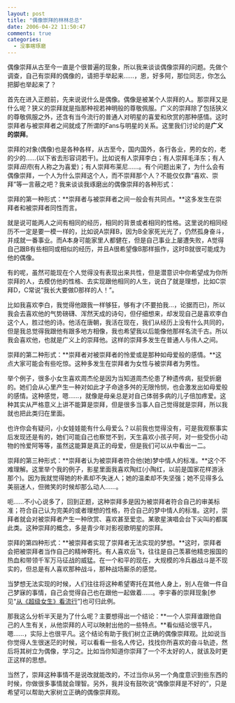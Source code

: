 ```yaml
---
layout: post
title: "偶像崇拜的林林总总"
date: 2006-04-22 11:50:47
comments: true
categories:
  - 没事瞎琢磨
---
```

偶像崇拜从古至今一直是个很普遍的现象，所以我来谈谈偶像崇拜的问题。先做个调查，自己有崇拜的偶像的，请把手举起来……，恩，好多阿，那位同志，你怎么把脚也举起来了？

首先在进入正题前，先来说说什么是偶像。偶像是被某个人崇拜的人。那崇拜又是什么呢？狭义的崇拜就是指那种视若神明般的尊敬佩服。广义的崇拜除了包括狭义的尊敬佩服之外，还含有当今流行的普通人对明星的喜爱和欣赏的那种感情。这时崇拜者与被崇拜者之间就成了所谓的Fans与明星的关系。这里我们讨论的是**广义的崇拜**。

崇拜的对象(偶像)也是各种各样，从古至今，国内国外，各行各业，男的女的，老的少的……(以下省去形容词若干)。比如说有人崇拜李白；有人崇拜毛泽东；有人崇拜*田亮*(有人称之为喜爱)；有人崇拜布莱尼……。有个问题出来了，为什么会有偶像崇拜，一个人为什么崇拜这个人，而不崇拜那个人？不能仅仅靠“喜欢、崇拜”等一言蔽之吧？我来谈谈我琢磨出的偶像崇拜的各种形式：

崇拜的第一种形式：**崇拜者与被崇拜者之间一般会有共同点。**这多发生在崇拜者和被崇拜者同性而言。

就是说可能两人之间有相同的经历，相同的背景或者相同的性格。这里说的相同经历不一定是要一模一样的，比如说A崇拜B，因为B全家死光光了，仍然孤身奋斗，并成就一番事业。而A本身可能家里人都健在，但是自己事业上屡遭失败，A觉得自己跟B有些相同或相似的经历，并且A很希望像B那样振作，这时B就很可能成为他的偶像。

有的呢，虽然可能现在个人觉得没有表现出来共性，但是潜意识中你希望成为你所崇拜的人，去模仿他的性格、去实现跟他相同的人生，说白了就是理想，比如C崇拜D，C常说“我长大要做D那样的人！”。

比如我喜欢李白，我觉得他跟我一样够狂，够有才(不要拍我...，论据而已)，所以我会去喜欢他的气势磅礴、浑然天成的诗句，但仔细想来，却发现自己是喜欢李白这个人，胜过他的诗。他活在唐朝，我活在现在，我们从经历上没有什么共同的，但是我总觉得我跟他有跟多地方相像，我也希望我以后能像他那样名流千古。所以我会喜欢他，也就是广义上的崇拜他。这样的崇拜多发生在普通人与伟人之间。

崇拜的第二种形式：**崇拜者对被崇拜者的怜爱或是那种如母爱般的感情。**这点大家可能会有些吃惊。这种多发生在崇拜者为女性与被崇拜者为男性。

举个例子，很多小女生喜欢周杰伦是因为当知道周杰伦患了种遗传病，挺受折磨的。她们会从心里产生一种对如此才子命途多舛的无限怜悯，也会激发出如母爱般的感情。这种感觉，嗯……，就像是母亲总是对自己体弱多病的儿子倍加疼爱。这种其实从严格意义上讲不能算是崇拜，但是很多当事人自己觉得就是崇拜，所以我就也把此类归在里面。

也许你会有疑问，小女娃娃能有什么母爱么？以前我也觉得没有，可是我观察事实后发现还是有的，她们可能自己也察觉不到，天生喜欢小孩子阿，对一些受伤小动物的怜爱阿等等，虽然这能算是真正的母爱，但是我们可以从中看出一二。

崇拜的第三种形式：**崇拜者认为被崇拜者符合他(她)梦中情人的标准。**这个不难理解。这里举个我的例子，影星里面我喜欢陶红(小陶红，以前是国家花样游泳那个)。因为我就觉得她的朴素却不失迷人；她的温柔却不失坚强；她不见得多么美丽迷人，但微笑的时候却那么动人……。

呃……不小心说多了，回到正题，这种崇拜多是因为被崇拜者符合自己的审美标准；符合自己认为完美的或者理想的性格，符合自己的梦中情人的标准。这时，崇拜者就会对被崇拜者产生一种欣赏、喜欢甚至爱恋。某歌星演唱会台下尖叫的都属此类。这种崇拜的概念，多是青少年对影视歌明星的崇拜。

崇拜的第四种形式：**被崇拜者实现了崇拜者无法实现的梦想。**这时，崇拜者会把被崇拜者当作自己的精神寄托。有人喜欢岳飞，往往是自己羡慕他精忠报国的热血和带领千军万马征战的威猛。在一个和平的现在，大规模的冷兵器战斗是不现实的，但总是有人喜欢那种战斗，那种战场厮杀的感觉。

当梦想无法实现的时候，人们往往将这种希望寄托在其他人身上，别人在做一件自己梦寐的事情，自己会觉得自己也在跟他一起做着……。李宇春的崇拜现象[参见“[从《超级女生》看流行][super-girl]”]也可归此例。

那我这么分析半天是为了什么呢？主要想得出一个结论：**一个人崇拜谁跟他自己的人生有关，从他崇拜的人可以映射出他的一些特点。**看似结论很平凡，嗯……，实际上也很平凡。这个结论有助于我们树立正确的偶像崇拜观。比如说当你觉得人生很迷茫的时候，可以看看一些名人传记，找找你所喜欢的奋斗轨迹，然后将其树立为偶像，学习之。比如当你知道你崇拜了一个不太好的人，就该及时更正这样的思想。

当然了，崇拜这种事情不是说改就能改的，不过当你从另一个角度意识到些东西的时候，你做很多事情就会理智。另外，我并没有鼓吹说“偶像崇拜是不好的”，只是希望可以帮助大家树立正确的偶像崇拜观。

 [super-girl]: /posts/super-girl/ "从《超级女声》看流行"